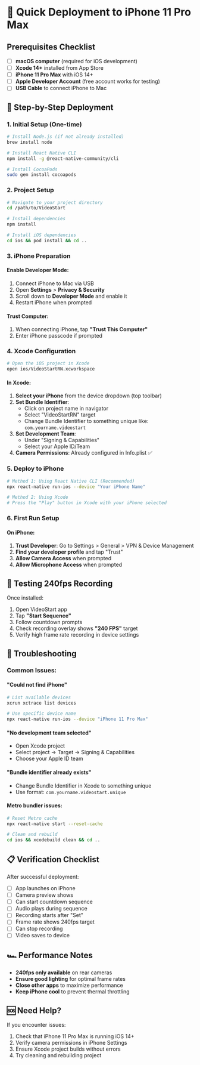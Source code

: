 # 📱 Quick Deployment to iPhone 11 Pro Max

## Prerequisites Checklist
- [ ] **macOS computer** (required for iOS development)
- [ ] **Xcode 14+** installed from App Store
- [ ] **iPhone 11 Pro Max** with iOS 14+
- [ ] **Apple Developer Account** (free account works for testing)
- [ ] **USB Cable** to connect iPhone to Mac

## 🚀 Step-by-Step Deployment

### 1. Initial Setup (One-time)

```bash
# Install Node.js (if not already installed)
brew install node

# Install React Native CLI
npm install -g @react-native-community/cli

# Install CocoaPods
sudo gem install cocoapods
```

### 2. Project Setup

```bash
# Navigate to your project directory
cd /path/to/VideoStart

# Install dependencies
npm install

# Install iOS dependencies
cd ios && pod install && cd ..
```

### 3. iPhone Preparation

#### Enable Developer Mode:
1. Connect iPhone to Mac via USB
2. Open **Settings** > **Privacy & Security**
3. Scroll down to **Developer Mode** and enable it
4. Restart iPhone when prompted

#### Trust Computer:
1. When connecting iPhone, tap **"Trust This Computer"**
2. Enter iPhone passcode if prompted

### 4. Xcode Configuration

```bash
# Open the iOS project in Xcode
open ios/VideoStartRN.xcworkspace
```

#### In Xcode:
1. **Select your iPhone** from the device dropdown (top toolbar)
2. **Set Bundle Identifier**: 
   - Click on project name in navigator
   - Select "VideoStartRN" target
   - Change Bundle Identifier to something unique like: `com.yourname.videostart`
3. **Set Development Team**:
   - Under "Signing & Capabilities"
   - Select your Apple ID/Team
4. **Camera Permissions**: Already configured in Info.plist ✅

### 5. Deploy to iPhone

```bash
# Method 1: Using React Native CLI (Recommended)
npx react-native run-ios --device "Your iPhone Name"

# Method 2: Using Xcode
# Press the "Play" button in Xcode with your iPhone selected
```

### 6. First Run Setup

#### On iPhone:
1. **Trust Developer**: Go to Settings > General > VPN & Device Management
2. **Find your developer profile** and tap "Trust"
3. **Allow Camera Access** when prompted
4. **Allow Microphone Access** when prompted

## 🎯 Testing 240fps Recording

Once installed:
1. Open VideoStart app
2. Tap **"Start Sequence"**
3. Follow countdown prompts
4. Check recording overlay shows **"240 FPS"** target
5. Verify high frame rate recording in device settings

## 🔧 Troubleshooting

### Common Issues:

#### "Could not find iPhone"
```bash
# List available devices
xcrun xctrace list devices

# Use specific device name
npx react-native run-ios --device "iPhone 11 Pro Max"
```

#### "No development team selected"
- Open Xcode project
- Select project → Target → Signing & Capabilities
- Choose your Apple ID team

#### "Bundle identifier already exists"
- Change Bundle Identifier in Xcode to something unique
- Use format: `com.yourname.videostart.unique`

#### Metro bundler issues:
```bash
# Reset Metro cache
npx react-native start --reset-cache

# Clean and rebuild
cd ios && xcodebuild clean && cd ..
```

## 📋 Verification Checklist

After successful deployment:
- [ ] App launches on iPhone
- [ ] Camera preview shows
- [ ] Can start countdown sequence
- [ ] Audio plays during sequence
- [ ] Recording starts after "Set"
- [ ] Frame rate shows 240fps target
- [ ] Can stop recording
- [ ] Video saves to device

## 🏎️ Performance Notes

- **240fps only available** on rear cameras
- **Ensure good lighting** for optimal frame rates
- **Close other apps** to maximize performance
- **Keep iPhone cool** to prevent thermal throttling

## 🆘 Need Help?

If you encounter issues:
1. Check that iPhone 11 Pro Max is running iOS 14+
2. Verify camera permissions in iPhone Settings
3. Ensure Xcode project builds without errors
4. Try cleaning and rebuilding project 